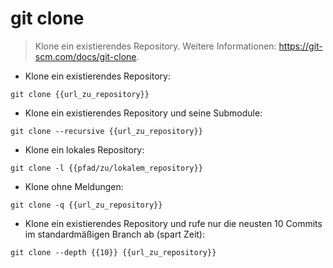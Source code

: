 # git clone

> Klone ein existierendes Repository.
> Weitere Informationen: <https://git-scm.com/docs/git-clone>.

- Klone ein existierendes Repository:

`git clone {{url_zu_repository}}`

- Klone ein existierendes Repository und seine Submodule:

`git clone --recursive {{url_zu_repository}}`

- Klone ein lokales Repository:

`git clone -l {{pfad/zu/lokalem_repository}}`

- Klone ohne Meldungen:

`git clone -q {{url_zu_repository}}`

- Klone ein existierendes Repository und rufe nur die neusten 10 Commits im standardmäßigen Branch ab (spart Zeit):

`git clone --depth {{10}} {{url_zu_repository}}`
